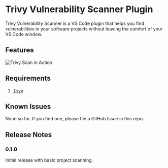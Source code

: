 # Trivy Vulnerability Scanner Plugin

Trivy Vulnerability Scanner is a VS Code plugin that helps you find vulnerabilities in your software projects
without leaving the comfort of your VS Code window.

## Features

![Trivy Scan in Action](trivy-scan.gif)

## Requirements

1. [Trivy](https://github.com/aquasecurity/trivy#installation)

## Known Issues

None so far. If you find one, please file a GitHub Issue in this repo.

## Release Notes

### 0.1.0

Initial release with basic project scanning.
